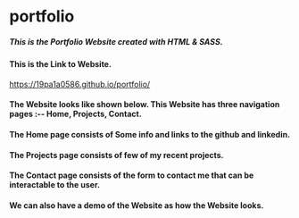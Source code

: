 # portfolio

##### This is the Portfolio Website created with **HTML** & **SASS**.

#### This is the Link to Website.
https://19pa1a0586.github.io/portfolio/

#### The Website looks like shown below. This Website has three navigation pages :-- Home, Projects, Contact.


#### The Home page consists of Some info and links to the github and linkedin.


#### The Projects page consists of few of my recent projects.


#### The Contact page consists of the form to contact me that can be interactable to the user.


#### We can also have a demo of the Website as how the Website looks.
